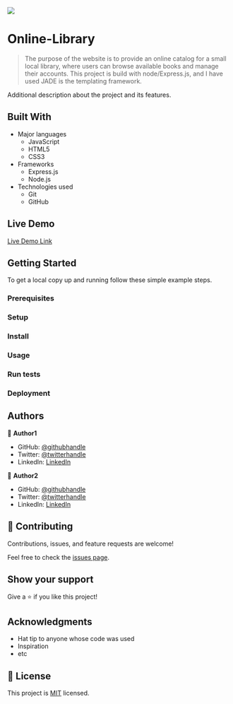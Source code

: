 ![](https://img.shields.io/badge/Microverse-blueviolet)

# Online-Library

> The purpose of the website is to provide an online catalog for a small local library, where users can browse available books and manage their accounts. This project is build with node/Express.js, and I have used JADE is the templating framework. 

Additional description about the project and its features.

## Built With

- Major languages
  - JavaScript
  - HTML5
  - CSS3
- Frameworks
  - Express.js
  - Node.js
- Technologies used
  - Git
  - GitHub

## Live Demo

[Live Demo Link](https://livedemo.com)


## Getting Started

To get a local copy up and running follow these simple example steps.

### Prerequisites

### Setup

### Install

### Usage

### Run tests

### Deployment



## Authors

👤 **Author1**

- GitHub: [@githubhandle](https://github.com/githubhandle)
- Twitter: [@twitterhandle](https://twitter.com/twitterhandle)
- LinkedIn: [LinkedIn](https://linkedin.com/in/linkedinhandle)

👤 **Author2**

- GitHub: [@githubhandle](https://github.com/githubhandle)
- Twitter: [@twitterhandle](https://twitter.com/twitterhandle)
- LinkedIn: [LinkedIn](https://linkedin.com/in/linkedinhandle)

## 🤝 Contributing

Contributions, issues, and feature requests are welcome!

Feel free to check the [issues page](../../issues/).

## Show your support

Give a ⭐️ if you like this project!

## Acknowledgments

- Hat tip to anyone whose code was used
- Inspiration
- etc

## 📝 License

This project is [MIT](./MIT.md) licensed.
